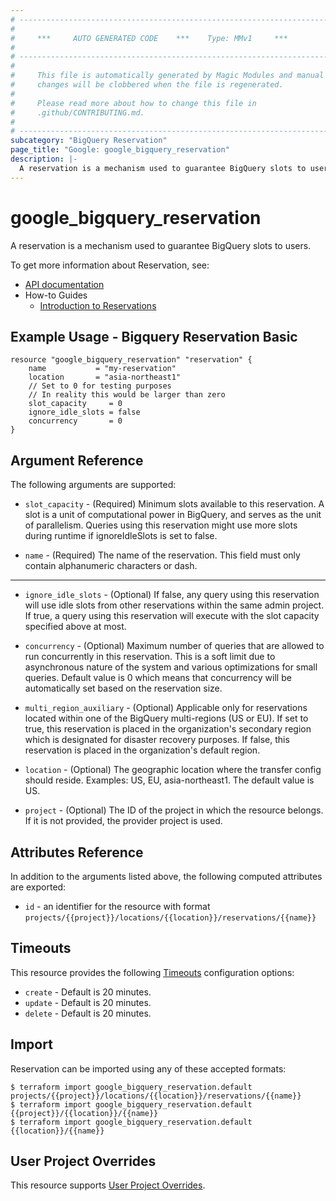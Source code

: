 ```yaml
---
# ----------------------------------------------------------------------------
#
#     ***     AUTO GENERATED CODE    ***    Type: MMv1     ***
#
# ----------------------------------------------------------------------------
#
#     This file is automatically generated by Magic Modules and manual
#     changes will be clobbered when the file is regenerated.
#
#     Please read more about how to change this file in
#     .github/CONTRIBUTING.md.
#
# ----------------------------------------------------------------------------
subcategory: "BigQuery Reservation"
page_title: "Google: google_bigquery_reservation"
description: |-
  A reservation is a mechanism used to guarantee BigQuery slots to users.
---
```


# google\_bigquery\_reservation

A reservation is a mechanism used to guarantee BigQuery slots to users.

To get more information about Reservation, see:

* [API documentation](https://cloud.google.com/bigquery/docs/reference/reservations/rest/v1/projects.locations.reservations/create)
* How-to Guides
    * [Introduction to Reservations](https://cloud.google.com/bigquery/docs/reservations-intro)

## Example Usage - Bigquery Reservation Basic


```hcl
resource "google_bigquery_reservation" "reservation" {
	name           = "my-reservation"
	location       = "asia-northeast1"
	// Set to 0 for testing purposes
	// In reality this would be larger than zero
	slot_capacity     = 0
	ignore_idle_slots = false
	concurrency       = 0
}
```

## Argument Reference

The following arguments are supported:


* `slot_capacity` -
  (Required)
  Minimum slots available to this reservation. A slot is a unit of computational power in BigQuery, and serves as the
  unit of parallelism. Queries using this reservation might use more slots during runtime if ignoreIdleSlots is set to false.

* `name` -
  (Required)
  The name of the reservation. This field must only contain alphanumeric characters or dash.


- - -


* `ignore_idle_slots` -
  (Optional)
  If false, any query using this reservation will use idle slots from other reservations within
  the same admin project. If true, a query using this reservation will execute with the slot
  capacity specified above at most.

* `concurrency` -
  (Optional)
  Maximum number of queries that are allowed to run concurrently in this reservation. This is a soft limit due to asynchronous nature of the system and various optimizations for small queries. Default value is 0 which means that concurrency will be automatically set based on the reservation size.

* `multi_region_auxiliary` -
  (Optional)
  Applicable only for reservations located within one of the BigQuery multi-regions (US or EU).
  If set to true, this reservation is placed in the organization's secondary region which is designated for disaster recovery purposes. If false, this reservation is placed in the organization's default region.

* `location` -
  (Optional)
  The geographic location where the transfer config should reside.
  Examples: US, EU, asia-northeast1. The default value is US.

* `project` - (Optional) The ID of the project in which the resource belongs.
    If it is not provided, the provider project is used.


## Attributes Reference

In addition to the arguments listed above, the following computed attributes are exported:

* `id` - an identifier for the resource with format `projects/{{project}}/locations/{{location}}/reservations/{{name}}`


## Timeouts

This resource provides the following
[Timeouts](/docs/configuration/resources.html#timeouts) configuration options:

- `create` - Default is 20 minutes.
- `update` - Default is 20 minutes.
- `delete` - Default is 20 minutes.

## Import


Reservation can be imported using any of these accepted formats:

```
$ terraform import google_bigquery_reservation.default projects/{{project}}/locations/{{location}}/reservations/{{name}}
$ terraform import google_bigquery_reservation.default {{project}}/{{location}}/{{name}}
$ terraform import google_bigquery_reservation.default {{location}}/{{name}}
```

## User Project Overrides

This resource supports [User Project Overrides](https://registry.terraform.io/providers/hashicorp/google/latest/docs/guides/provider_reference#user_project_override).
